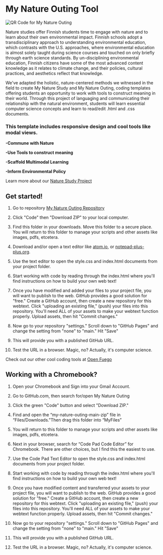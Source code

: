 # My Nature Outing Tool

![QR Code for My Nature Outing](http://github.com/Open-Fuego/blob/main/my-nature-outing/qr.png)

Nature studies offer Finnish students time to engage with nature and to learn about their own environmental impact. Finnish schools adopt a transdisciplinary approach to understanding environmental education, which contrasts with the U.S. approaches, where environmental education is almost solely taught during science courses and touched on only briefly through earth science standards. By un-disciplining environmental education, Finnish citizens have some of the most advanced content knowledge as it relates to climate change, and their policies, cultural practices, and aesthetics reflect that knowledge.

We've adapted the holistic, nature-centered methods we witnessed in the field to create My Nature Study and My Nature Outing, coding templates offering students an opportunity to work with tools to construct meaning in their world. Through this project of languaging and communicating their relationship with the natural environment, students will learn essential computer science concepts and learn to read/edit .html and .css documents.
 
### This template includes responsive design and cool tools like modal views. 

**-Commune with Nature**

**-Use Tools to construct meaning**

**-Scaffold Multimodal Learning**

**-Inform Environmental Policy**


Learn more about our [Nature Study Project](https://sjquigley.github.io/mutimodal-nature-studies/)


## Get started!

1. Go to repository [My Nature Outing Repository](https://github.com/Open-Fuego/my-nature-outing)

2. Click "Code" then "Download ZIP" to your local computer. 

3. Find this folder in your downloads. Move this folder to a secure place. You will return to this folder to manage your scripts and other assets like images, pdfs, etcetera. 

4. Download and/or open a text editor like [atom.io](https://atom.io), or [notepad-plus-plus.org](notepad-plus-plus.org). 

5. Use the text editor to open the style.css and index.html documents from your project folder.  

6. Start working with code by reading through the index.html where you'll find instructions on how to build your own web text! 

7. Once you have modified and added your files to your project file, you will want to publish to the web. GitHub provides a good solution for "free." Create a GitHub account, then create a new repository for this webtext. Click  "uploading an existing file," (push) your files into this repository. You'll need ALL of your assets to make your webtext function properly. Upload assets, then hit "Commit changes." 

8. Now go to your repository "settings." Scroll down to "GitHub Pages" and change the setting from "none" to "main." Hit "Save"

9. This will provide you with a published GitHub URL.

10. Test the URL in a browser. Magic, no? Actually, it's computer science.  



Check out our other cool coding tools at [Open Fuego](https://open-fuego.github.io/Open-Fuego-Coding-Tools/)



## Working with a Chromebook?

1.	Open your Chromebook and Sign into your Gmail Account.

2.	Go to GitHub.com, then search for/open My Nature Outing
 
3.	Click the green "Code" button and select "Download ZIP."
 
4.	Find and open the “my-nature-outing-main-zip” file in “Files/Downloads.”Then drag this folder into “MyFiles”  

5.	You will return to this folder to manage your scripts and other assets like images, pdfs, etcetera.

6.	Next in your browser, search for “Code Pad Code Editor” for Chromebook. There are other choices, but I find this the easiest to use. 

7.	Use the Code Pad Text Editor to open the style.css and index.html documents from your project folder.

8.	Start working with code by reading through the index.html where you'll find instructions on how to build your own web text!

9.	Once you have modified content and transferred your assets to your project file, you will want to publish to the web. GitHub provides a good solution for "free." Create a GitHub account, then create a new repository for this webtext. Click "uploading an existing file," (push) your files into this repository. You'll need ALL of your assets to make your webtext function properly. Upload assets, then hit "Commit changes."

10.	Now go to your repository "settings." Scroll down to "GitHub Pages" and change the setting from "none" to "main." Hit "Save"

11.	This will provide you with a published GitHub URL.

12.	Test the URL in a browser. Magic, no? Actually, it's computer science.





